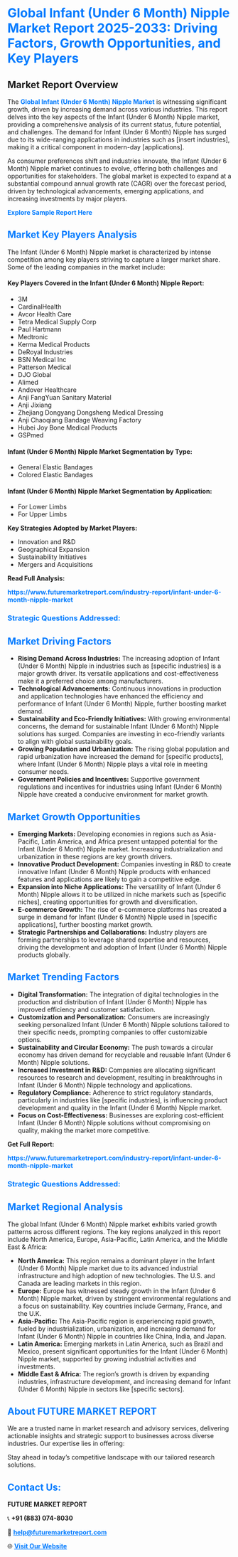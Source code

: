 <h1 style="color: #007BFF;">Global Infant (Under 6 Month) Nipple Market Report 2025-2033: Driving Factors, Growth Opportunities, and Key Players</h1>

<section id="overview">
<h2>Market Report Overview</h2>
<p>The <a href="https://www.futuremarketreport.com/industry-report/infant-under-6-month-nipple-market" style="color: #007BFF; text-decoration: none;"><strong>Global Infant (Under 6 Month) Nipple Market</strong></a> is witnessing significant growth, driven by increasing demand across various industries. This report delves into the key aspects of the Infant (Under 6 Month) Nipple market, providing a comprehensive analysis of its current status, future potential, and challenges. The demand for Infant (Under 6 Month) Nipple has surged due to its wide-ranging applications in industries such as [insert industries], making it a critical component in modern-day [applications].</p>
<p>As consumer preferences shift and industries innovate, the Infant (Under 6 Month) Nipple market continues to evolve, offering both challenges and opportunities for stakeholders. The global market is expected to expand at a substantial compound annual growth rate (CAGR) over the forecast period, driven by technological advancements, emerging applications, and increasing investments by major players.</p>
</section>

<section id="overview">
<p><a href="https://www.futuremarketreport.com/request-sample/reportId=36056" style="color: #007BFF; text-decoration: none;"><strong>Explore Sample Report Here</strong></a></p>
</section>

<section id="key-players">
<h2 style="color: #007BFF;">Market Key Players Analysis</h2>
<p>The Infant (Under 6 Month) Nipple market is characterized by intense competition among key players striving to capture a larger market share. Some of the leading companies in the market include:</p>
<h4>Key Players Covered in the Infant (Under 6 Month) Nipple Report:</h4>
<ul><li>3M</li><li>CardinalHealth</li><li>Avcor Health Care</li><li>Tetra Medical Supply Corp</li><li>Paul Hartmann</li><li>Medtronic</li><li>Kerma Medical Products</li><li>DeRoyal Industries</li><li>BSN Medical Inc</li><li>Patterson Medical</li><li>DJO Global</li><li>Alimed</li><li>Andover Healthcare</li><li>Anji FangYuan Sanitary Material</li><li>Anji Jixiang</li><li>Zhejiang Dongyang Dongsheng Medical Dressing</li><li>Anji Chaoqiang Bandage Weaving Factory</li><li>Hubei Joy Bone Medical Products</li><li>GSPmed</li></ul>
<h4>Infant (Under 6 Month) Nipple Market Segmentation by Type:</h4>
<ul><li>General Elastic Bandages</li><li>Colored Elastic Bandages</li></ul>

<h4>Infant (Under 6 Month) Nipple Market Segmentation by Application:</h4>
<ul><li>For Lower Limbs</li><li>For Upper Limbs</li></ul>
<p><strong>Key Strategies Adopted by Market Players:</strong></p>
<ul>
<li>Innovation and R&D</li>
<li>Geographical Expansion</li>
<li>Sustainability Initiatives</li>
<li>Mergers and Acquisitions</li>
</ul>
</section>

<section>
<p><strong>Read Full Analysis: </strong></p><a href="https://www.futuremarketreport.com/industry-report/infant-under-6-month-nipple-market" style="color: #007BFF; text-decoration: none;"><strong>https://www.futuremarketreport.com/industry-report/infant-under-6-month-nipple-market</strong></a>
<h3 style="color: #007BFF;">Strategic Questions Addressed:</h3>
</section>

<section id="driving-factors">
<h2 style="color: #007BFF;">Market Driving Factors</h2>
<ul>
<li><strong>Rising Demand Across Industries:</strong> The increasing adoption of Infant (Under 6 Month) Nipple in industries such as [specific industries] is a major growth driver. Its versatile applications and cost-effectiveness make it a preferred choice among manufacturers.</li>
<li><strong>Technological Advancements:</strong> Continuous innovations in production and application technologies have enhanced the efficiency and performance of Infant (Under 6 Month) Nipple, further boosting market demand.</li>
<li><strong>Sustainability and Eco-Friendly Initiatives:</strong> With growing environmental concerns, the demand for sustainable Infant (Under 6 Month) Nipple solutions has surged. Companies are investing in eco-friendly variants to align with global sustainability goals.</li>
<li><strong>Growing Population and Urbanization:</strong> The rising global population and rapid urbanization have increased the demand for [specific products], where Infant (Under 6 Month) Nipple plays a vital role in meeting consumer needs.</li>
<li><strong>Government Policies and Incentives:</strong> Supportive government regulations and incentives for industries using Infant (Under 6 Month) Nipple have created a conducive environment for market growth.</li>
</ul>
</section>

<section id="growth-opportunities">
<h2 style="color: #007BFF;">Market Growth Opportunities</h2>
<ul>
<li><strong>Emerging Markets:</strong> Developing economies in regions such as Asia-Pacific, Latin America, and Africa present untapped potential for the Infant (Under 6 Month) Nipple market. Increasing industrialization and urbanization in these regions are key growth drivers.</li>
<li><strong>Innovative Product Development:</strong> Companies investing in R&D to create innovative Infant (Under 6 Month) Nipple products with enhanced features and applications are likely to gain a competitive edge.</li>
<li><strong>Expansion into Niche Applications:</strong> The versatility of Infant (Under 6 Month) Nipple allows it to be utilized in niche markets such as [specific niches], creating opportunities for growth and diversification.</li>
<li><strong>E-commerce Growth:</strong> The rise of e-commerce platforms has created a surge in demand for Infant (Under 6 Month) Nipple used in [specific applications], further boosting market growth.</li>
<li><strong>Strategic Partnerships and Collaborations:</strong> Industry players are forming partnerships to leverage shared expertise and resources, driving the development and adoption of Infant (Under 6 Month) Nipple products globally.</li>
</ul>
</section>

<section id="trending-factors">
<h2 style="color: #007BFF;">Market Trending Factors</h2>
<ul>
<li><strong>Digital Transformation:</strong> The integration of digital technologies in the production and distribution of Infant (Under 6 Month) Nipple has improved efficiency and customer satisfaction.</li>
<li><strong>Customization and Personalization:</strong> Consumers are increasingly seeking personalized Infant (Under 6 Month) Nipple solutions tailored to their specific needs, prompting companies to offer customizable options.</li>
<li><strong>Sustainability and Circular Economy:</strong> The push towards a circular economy has driven demand for recyclable and reusable Infant (Under 6 Month) Nipple solutions.</li>
<li><strong>Increased Investment in R&D:</strong> Companies are allocating significant resources to research and development, resulting in breakthroughs in Infant (Under 6 Month) Nipple technology and applications.</li>
<li><strong>Regulatory Compliance:</strong> Adherence to strict regulatory standards, particularly in industries like [specific industries], is influencing product development and quality in the Infant (Under 6 Month) Nipple market.</li>
<li><strong>Focus on Cost-Effectiveness:</strong> Businesses are exploring cost-efficient Infant (Under 6 Month) Nipple solutions without compromising on quality, making the market more competitive.</li>
</ul>
</section>

<section>
<p><strong>Get Full Report: </strong></p><a href="https://www.futuremarketreport.com/industry-report/infant-under-6-month-nipple-market" style="color: #007BFF; text-decoration: none;"><strong>https://www.futuremarketreport.com/industry-report/infant-under-6-month-nipple-market</strong></a>
<h3 style="color: #007BFF;">Strategic Questions Addressed:</h3>
</section>


<section id="regional-analysis">
<h2 style="color: #007BFF;">Market Regional Analysis</h2>
<p>The global Infant (Under 6 Month) Nipple market exhibits varied growth patterns across different regions. The key regions analyzed in this report include North America, Europe, Asia-Pacific, Latin America, and the Middle East & Africa:</p>
<ul>
<li><strong>North America:</strong> This region remains a dominant player in the Infant (Under 6 Month) Nipple market due to its advanced industrial infrastructure and high adoption of new technologies. The U.S. and Canada are leading markets in this region.</li>
<li><strong>Europe:</strong> Europe has witnessed steady growth in the Infant (Under 6 Month) Nipple market, driven by stringent environmental regulations and a focus on sustainability. Key countries include Germany, France, and the U.K.</li>
<li><strong>Asia-Pacific:</strong> The Asia-Pacific region is experiencing rapid growth, fueled by industrialization, urbanization, and increasing demand for Infant (Under 6 Month) Nipple in countries like China, India, and Japan.</li>
<li><strong>Latin America:</strong> Emerging markets in Latin America, such as Brazil and Mexico, present significant opportunities for the Infant (Under 6 Month) Nipple market, supported by growing industrial activities and investments.</li>
<li><strong>Middle East & Africa:</strong> The region’s growth is driven by expanding industries, infrastructure development, and increasing demand for Infant (Under 6 Month) Nipple in sectors like [specific sectors].</li>
</ul>
</section>

<footer>
<h2 style="color: #007BFF;">About FUTURE MARKET REPORT</h2>
<p>We are a trusted name in market research and advisory services, delivering actionable insights and strategic support to businesses across diverse industries. Our expertise lies in offering:</p>

<p>Stay ahead in today’s competitive landscape with our tailored research solutions.</p>

<h2 style="color: #007BFF;">Contact Us:</h2>
<p><strong>FUTURE MARKET REPORT</strong></p>
<p>📞 <strong>+91 (883) 074-8030</strong></p>
<p>📧 <strong><a href="mailto:help@futuremarketreport.com" style="color: #007BFF;">help@futuremarketreport.com</a></strong></p>
<p>🌐 <strong><a href="https://www.futuremarketreport.com/" style="color: #007BFF;">Visit Our Website</a></strong></p>
</footer>
